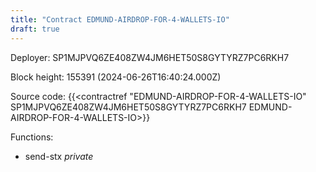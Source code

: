 ```yaml
---
title: "Contract EDMUND-AIRDROP-FOR-4-WALLETS-IO"
draft: true
---
```

Deployer: SP1MJPVQ6ZE408ZW4JM6HET50S8GYTYRZ7PC6RKH7


 



Block height: 155391 (2024-06-26T16:40:24.000Z)

Source code: {{<contractref "EDMUND-AIRDROP-FOR-4-WALLETS-IO" SP1MJPVQ6ZE408ZW4JM6HET50S8GYTYRZ7PC6RKH7 EDMUND-AIRDROP-FOR-4-WALLETS-IO>}}

Functions:

* send-stx _private_
